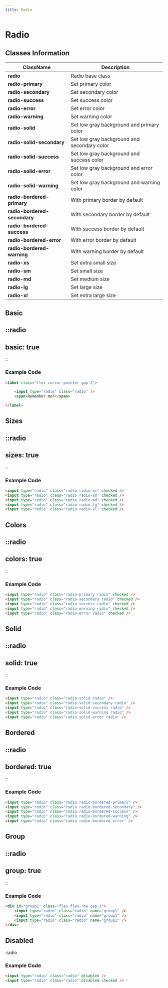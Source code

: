 ```yaml
---
title: Radio
---
```


# Radio

## Classes Information

| ClassName                    | Description                                 |
| ---------------------------- | ------------------------------------------- |
| **radio**                    | Radio base class                            |
| **radio-primary**            | Set primary color                           |
| **radio-secondary**          | Set secondary color                         |
| **radio-success**            | Set success color                           |
| **radio-error**              | Set error color                             |
| **radio-warning**            | Set warning color                           |
| **radio-solid**              | Set low gray background and primary color   |
| **radio-solid-secondary**    | Set low gray background and secondary color |
| **radio-solid-success**      | Set low gray background and success color   |
| **radio-solid-error**        | Set low gray background and error color     |
| **radio-solid-warning**      | Set low gray background and warning color   |
| **radio-bordered-primary**   | With primary border by default              |
| **radio-bordered-secondary** | With secondary border by default            |
| **radio-bordered-success**   | With success border by default              |
| **radio-bordered-error**     | With error border by default                |
| **radio-bordered-warning**   | With warning border by default              |
| **radio-xs**                 | Set extra small size                        |
| **radio-sm**                 | Set small size                              |
| **radio-md**                 | Set medium size                             |
| **radio-lg**                 | Set large size                              |
| **radio-xl**                 | Set extra large size                        |

## Basic

::radio
---
basic: true
---
::

### Example Code

```html [html]
<label class="flex cursor-pointer gap-2">

	<input type="radio" class="radio" />
	<span>Remember me?</span>

</label>

```

## Sizes

::radio
---
sizes: true
---
::

### Example Code

```html [html]
<input type="radio" class="radio radio-xs" checked />
<input type="radio" class="radio radio-sm" checked />
<input type="radio" class="radio radio-md" checked />
<input type="radio" class="radio radio-lg" checked />
<input type="radio" class="radio radio-xl" checked />
```

## Colors

::radio
---
colors: true
---
::

### Example Code

```html [html]
<input type="radio" class="radio-primary radio" checked />
<input type="radio" class="radio-secondary radio" checked />
<input type="radio" class="radio-success radio" checked />
<input type="radio" class="radio-warning radio" checked />
<input type="radio" class="radio-error radio" checked />

```

## Solid

::radio
---
solid: true
---
::

### Example Code

```html [html]
<input type="radio" class="radio-solid radio" />
<input type="radio" class="radio-solid-secondary radio" />
<input type="radio" class="radio-solid-success radio" />
<input type="radio" class="radio-solid-warning radio" />
<input type="radio" class="radio-solid-error radio" />
```

## Bordered

::radio
---
bordered: true
---
::

### Example Code

```html [html]
<input type="radio" class="radio radio-bordered-primary" />
<input type="radio" class="radio radio-bordered-secondary" />
<input type="radio" class="radio radio-bordered-success" />
<input type="radio" class="radio radio-bordered-warning" />
<input type="radio" class="radio radio-bordered-error" />

```

## Group

::radio
---
group: true
---
::

### Example Code

```html [html]
<div id="group1" class="flex flex-row gap-3">
	<input type="radio" class="radio" name="group1" />
	<input type="radio" class="radio" name="group1" />
	<input type="radio" class="radio" name="group1" />
</div>
```

## Disabled

:radio

### Example Code

```html [html]
<input type="radio" class="radio" disabled />
<input type="radio" class="radio" disabled checked />
```
